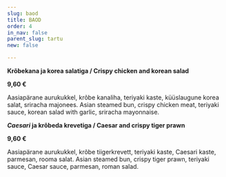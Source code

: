 ```yaml
---
slug: baod
title: BAOD
order: 4
in_nav: false
parent_slug: tartu
new: false

---
```

**Krõbekana ja korea salatiga / Crispy chicken and korean salad**

**9,60 €**

<span class="koostis">Aasiapärane aurukukkel, krõbe kanaliha, teriyaki kaste, küüslaugune korea salat, sriracha majonees. Asian steamed bun, crispy chicken meat, teriyaki sauce, korean salad with garlic, sriracha mayonnaise.

**_Caesari_ ja krõbeda krevetiga / Caesar and crispy tiger prawn**

**9,60 €**

<span class="koostis">Aasiapärane aurukukkel, krõbe tiigerkrevett, teriyaki kaste, Caesari kaste, parmesan, rooma salat. Asian steamed bun, crispy tiger prawn, teriyaki sauce, Caesar sauce, parmesan, roman salad.
